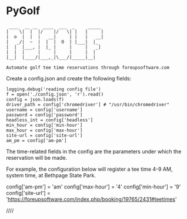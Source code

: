 # PyGolf

```
 ____  __ __  ____  ___  _     _____ 
|    \|  |  |/    |/   \| |   |     |
|  o  |  |  |   __|     | |   |   __|
|   _/|  ~  |  |  |  O  | |___|  |_  
|  |  |___, |  |_ |     |     |   _] 
|  |  |     |     |     |     |  |   
|__|  |____/|___,_|\___/|_____|__|   

Automate golf tee time reservations through foreupsoftware.com

```              

Create a config.json and create the following fields:
```
logging.debug('reading config file')
f = open('./config.json', 'r').read()
config = json.loads(f)
driver_path = config['chromedriver'] # "/usr/bin/chromedriver"
username = config['username']
password = config['password']
headless_int = config['headless']
min_hour = config['min-hour']
max_hour = config['max-hour']
site-url = config['site-url']
am_pm = config['am-pm']
```

The time-related fields in the config are the parameters under which the reservation will be made. 

For example, the configuration below will register a tee time 4-9 AM, system time, at Bethpage State Park. 

config['am-pm'] = 'am'
config['max-hour'] = '4'
config['min-hour'] = '9'
config['site-url'] = 'https://foreupsoftware.com/index.php/booking/19765/2431#teetimes'

////
